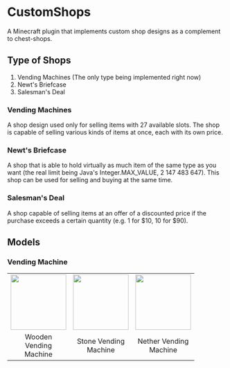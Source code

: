# CustomShops

A Minecraft plugin that implements custom shop designs as a complement to
chest-shops.

## Type of Shops

1. Vending Machines (The only type being implemented right now)
2. Newt's Briefcase
3. Salesman's Deal

### Vending Machines

A shop design used only for selling items with 27 available slots. The shop is
capable of selling various kinds of items at once, each with its own price.

### Newt's Briefcase

A shop that is able to hold virtually as much item of the same type as you want
(the real limit being Java's Integer.MAX_VALUE, 2 147 483 647). This shop can be
used for selling and buying at the same time.

### Salesman's Deal

A shop capable of selling items at an offer of a discounted price if the
purchase exceeds a certain quantity (e.g. 1 for $10, 10 for $90).

## Models

### Vending Machine

<table style="margin: auto; text-align: center; max-width: 100%;">
<tbody><tr>
<td scope="col" style="width: 68px;">
<a href="https://imgur.com/9O1uP3E" title="Wooden Vending Machine">
<img src="https://i.imgur.com/9O1uP3E.png" decoding="async" width="128"></a>
</td>
<td scope="col" style="width:68px">
<a href="https://imgur.com/hCeiTmn" title="Stone Vending Machine">
<img src="https://i.imgur.com/hCeiTmn.png" decoding="async" width="128"></a>
</td>
<td scope="col" style="width:68px">
<a href="https://imgur.com/SyNNdEH" title="Nether Vending Machine">
<img src="https://i.imgur.com/SyNNdEH.png" decoding="async" width="128"></a>
</td></tr>
<tr>
<td>Wooden Vending Machine</td>
<td>Stone Vending Machine</td>
<td>Nether Vending Machine</td>
</tr>
</tbody></table>
